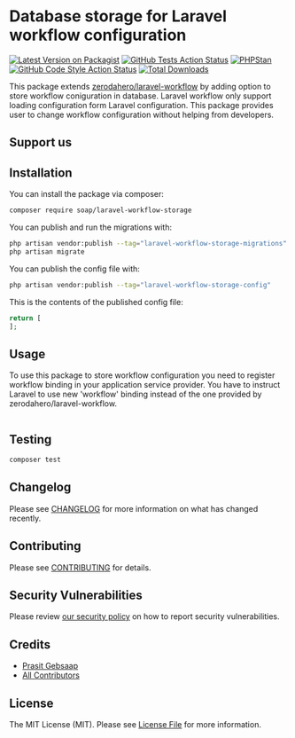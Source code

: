 # Database storage for Laravel workflow configuration

[![Latest Version on Packagist](https://img.shields.io/packagist/v/soap/laravel-workflow-storage.svg?style=flat-square)](https://packagist.org/packages/soap/laravel-workflow-storage)
[![GitHub Tests Action Status](https://img.shields.io/github/actions/workflow/status/soap/laravel-workflow-storage/run-tests.yml?branch=main&label=tests&style=flat-square)](https://github.com/soap/laravel-workflow-storage/actions?query=workflow%3Arun-tests+branch%3Amain)
[![PHPStan](https://github.com/soap/laravel-workflow-storage/actions/workflows/phpstan.yml/badge.svg)](https://github.com/soap/laravel-workflow-storage/actions/workflows/phpstan.yml)
[![GitHub Code Style Action Status](https://img.shields.io/github/actions/workflow/status/soap/laravel-workflow-storage/fix-php-code-style-issues.yml?branch=main&label=code%20style&style=flat-square)](https://github.com/soap/laravel-workflow-storage/actions?query=workflow%3A"Fix+PHP+code+style+issues"+branch%3Amain)
[![Total Downloads](https://img.shields.io/packagist/dt/soap/laravel-workflow-storage.svg?style=flat-square)](https://packagist.org/packages/soap/laravel-workflow-storage)

This package extends [zerodahero/laravel-workflow](https://github.com/zerodahero/laravel-workflow) by adding option to store workflow coniguration in database. Laravel workflow only support loading configuration form Laravel configuration. This package provides user to change workflow configuration without helping from developers. 

## Support us


## Installation

You can install the package via composer:

```bash
composer require soap/laravel-workflow-storage
```

You can publish and run the migrations with:

```bash
php artisan vendor:publish --tag="laravel-workflow-storage-migrations"
php artisan migrate
```

You can publish the config file with:

```bash
php artisan vendor:publish --tag="laravel-workflow-storage-config"
```

This is the contents of the published config file:

```php
return [
];
```


## Usage

To use this package to store workflow configuration you need to register workflow binding in your application service provider. You have to instruct Laravel to use new 'workflow' binding instead of the one provided by zerodahero/laravel-workflow.

```php

```

## Testing

```bash
composer test
```

## Changelog

Please see [CHANGELOG](CHANGELOG.md) for more information on what has changed recently.

## Contributing

Please see [CONTRIBUTING](CONTRIBUTING.md) for details.

## Security Vulnerabilities

Please review [our security policy](../../security/policy) on how to report security vulnerabilities.

## Credits

- [Prasit Gebsaap](https://github.com/soap)
- [All Contributors](../../contributors)

## License

The MIT License (MIT). Please see [License File](LICENSE.md) for more information.
